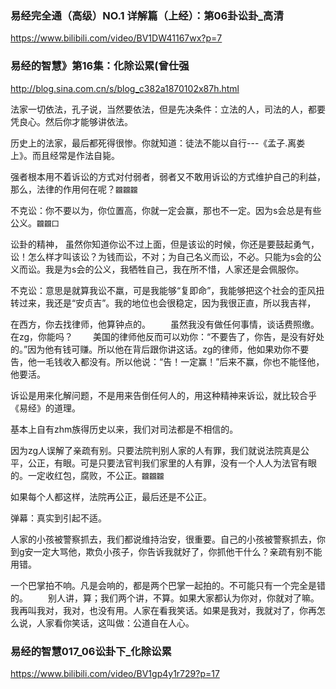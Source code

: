 
### 易经完全通（高级）NO.1 详解篇（上经）：第06卦讼卦_高清
https://www.bilibili.com/video/BV1DW41167wx?p=7

### 易经的智慧》第16集：化除讼累(曾仕强
http://blog.sina.com.cn/s/blog_c382a1870102x87h.html

法家一切依法，孔子说，当然要依法，但是先决条件：立法的人，司法的人，都要凭良心。然后你才能够讲依法。

历史上的法家，最后都死得很惨。你就知道：徒法不能以自行---《孟子.离娄上》。而且经常是作法自毙。

强者根本用不着诉讼的方式对付弱者，弱者又不敢用诉讼的方式维护自己的利益，那么，法律的作用何在呢？`龖龖龖`

不克讼：你不要以为，你位置高，你就一定会赢，那也不一定。因为s会总是有些公义。`龖龖囗`

讼卦的精神，
虽然你知道你讼不过上面，但是该讼的时候，你还是要鼓起勇气，讼！怎么样才叫该讼？为钱而讼，不对；为自己名义而讼，不必。只能为s会的公义而讼。我是为s会的公义，我牺牲自己，我在所不惜，人家还是会佩服你。

不克讼：意思是就算我讼不羸，可是我能够“复即命”，我能够把这个社会的歪风扭转过来，我还是“安贞吉”。我的地位也会很稳定，因为我很正直，所以我吉祥，

在西方，你去找律师，他算钟点的。
　　虽然我没有做任何事情，谈话费照缴。在zg，你能吗？
　　美国的律师他反而可以劝你：“不要告了，你告，是没有好处的。”因为他有钱可赚。所以他在背后跟你讲这话。zg的律师，他如果劝你不要告，他一毛钱收入都没有。所以他说：“告！一定赢！”后来不赢，你也不能怪他，他要活。

诉讼是用来化解问题，不是用来告倒任何人的，用这种精神来诉讼，就比较合乎《易经》的道理。

基本上自有zhm族得历史以来，我们对司法都是不相信的。

因为zg人误解了亲疏有别。只要法院判别人家的人有罪，我们就说法院真是公平，公正，有眼。可是只要法官判我们家里的人有罪，没有一个人人为法官有眼的。一定收红包，腐败，不公正。`龖龖龖`

如果每个人都这样，法院再公正，最后还是不公正。

弹幕：真实到引起不适。

人家的小孩被警察抓去，我们都说维持治安，很重要。自己的小孩被警察抓去，你到g安一定大骂他，欺负小孩子，你告诉我就好了，你抓他干什么？亲疏有别不能用错。

一个巴掌拍不响。凡是会响的，都是两个巴掌一起拍的。不可能只有一个完全是错的。
　　别人讲，算；我们两个讲，不算。如果大家都认为你对，你就对了嘛。我再叫我对，我对，也没有用。人家在看我笑话。如果是我对，我就对了，你再怎么说，人家看你笑话，这叫做：公道自在人心。

### 易经的智慧017_06讼卦下_化除讼累
https://www.bilibili.com/video/BV1gp4y1r729?p=17
